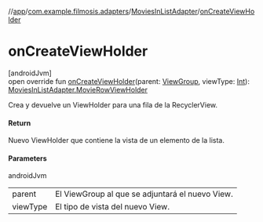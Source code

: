 //[app](../../../index.md)/[com.example.filmosis.adapters](../index.md)/[MoviesInListAdapter](index.md)/[onCreateViewHolder](on-create-view-holder.md)

# onCreateViewHolder

[androidJvm]\
open override fun [onCreateViewHolder](on-create-view-holder.md)(parent: [ViewGroup](https://developer.android.com/reference/kotlin/android/view/ViewGroup.html), viewType: [Int](https://kotlinlang.org/api/latest/jvm/stdlib/kotlin/-int/index.html)): [MoviesInListAdapter.MovieRowViewHolder](-movie-row-view-holder/index.md)

Crea y devuelve un ViewHolder para una fila de la RecyclerView.

#### Return

Nuevo ViewHolder que contiene la vista de un elemento de la lista.

#### Parameters

androidJvm

| | |
|---|---|
| parent | El ViewGroup al que se adjuntará el nuevo View. |
| viewType | El tipo de vista del nuevo View. |
